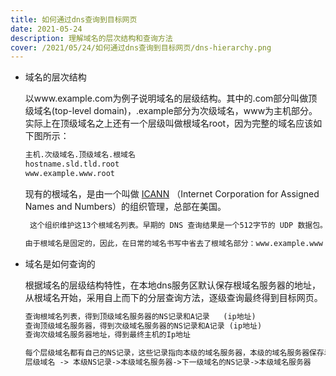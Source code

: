 ```yaml
---
title: 如何通过dns查询到目标网页
date: 2021-05-24
description: 理解域名的层次结构和查询方法
cover: /2021/05/24/如何通过dns查询到目标网页/dns-hierarchy.png
---
```


* 域名的层次结构

  以www.example.com为例子说明域名的层级结构。其中的.com部分叫做顶级域名(top-level domain)，.example部分为次级域名，www为主机部分。实际上在顶级域名之上还有一个层级叫做根域名root，因为完整的域名应该如下图所示：

  ```markdown
  主机.次级域名.顶级域名.根域名
  hostname.sld.tld.root
  www.example.www.root
  
  ```

  现有的根域名，是由一个叫做 [ICANN](https://www.icann.org/) （Internet Corporation for Assigned Names and Numbers）的组织管理，总部在美国。

  ```markdown
   这个组织维护这13个根域名列表。早期的 DNS 查询结果是一个512字节的 UDP 数据包。这个包最多可以容纳13个服务器的地址，因此就规定全世界有13个根域名服务器，编号从a.root-servers.net一直到m.root-servers.net。这13台根域名服务器由12个组织独立运营。其中，Verisign 公司管理两台根域名服务器：A 和 J。每家公司为了保证根域名服务器的可用性，会部署多个节点，比如单单 Verisign 一家公司就部署了104台根域名服务器（2016年1月数据）。所以，根域名服务器其实[不止13台](https://www.icann.org/news/blog/there-are-not-13-root-servers)。据统计，截止2016年1月，全世界共有 517 台根域名服务器。你可以在 http://root-servers.org 这个网站查到所有根域名服务器的信息。根域名服务器虽然有域名，但是最少必须知道一台的 IP 地址，否则就会陷入循环查询。一般来说，本机都保存一份根域名服务器的 IP 地址的缓存，叫做 [name.cache](https://www.internic.net/zones/named.cache) 文件
  
  由于根域名是固定的，因此，在日常的域名书写中省去了根域名部分：www.example.www

* 域名是如何查询的

  根据域名的层级结构特性，在本地dns服务区默认保存根域名服务器的地址，从根域名开始，采用自上而下的分层查询方法，逐级查询最终得到目标网页。

  ```markdown
  查询根域名列表，得到顶级域名服务器的NS记录和A记录   (ip地址)
  查询顶级域名服务器，得到次级域名服务器的NS记录和A记录 (ip地址)
  查询次级域名服务器地址，得到最终主机的Ip地址
  
  每个层级域名都有自己的NS记录，这些记录指向本级的域名服务器，本级的域名服务器保存着下一级域名的NS记录，如此，就形成了一个链表式的查询路径。
  层级域名 -> 本级NS记录->本级域名服务器->下一级域名的NS记录->本级域名服务器
  ```

  


